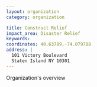 ```yaml
---
layout: organization
category: organization

title: Construct Relief
impact_area: Disaster Relief
keywords: 
coordinates: 40.63789,-74.079788
address: |
  101 Victory Boulevard
  Staten Island NY 10301
---
```

Organization's overview
